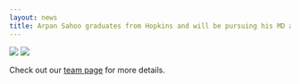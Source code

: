 ```yaml
---
layout: news
title: Arpan Sahoo graduates from Hopkins and will be pursuing his MD at the Morsani College of Medicine, University of South Florida! Thanks for being a part of the team and best of luck in your future pursuits!
---
```


![](/assets/news/lab_brunch_05182022.jpeg)
![](/assets/news/lab_photo_D3S7861.jpg)

Check out our <a href="/team">team page</a> for more details.
